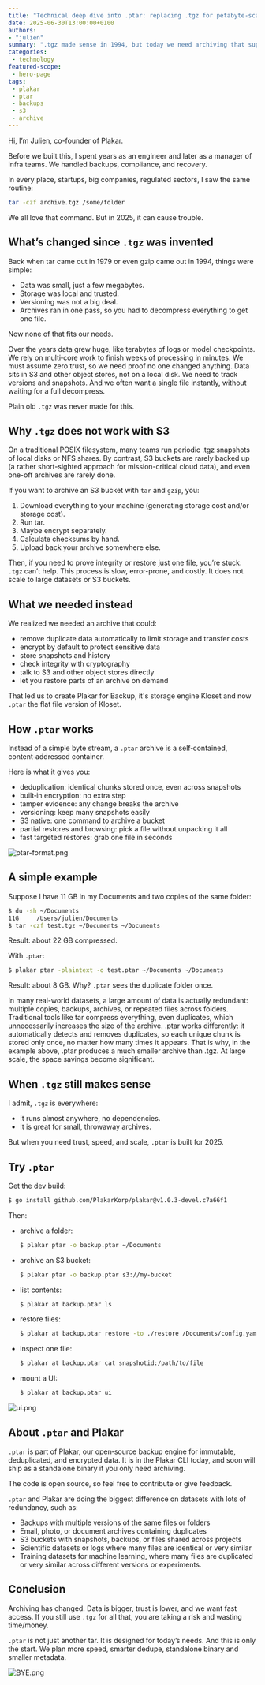 ```yaml
---
title: "Technical deep dive into .ptar: replacing .tgz for petabyte-scale S3 archives"
date: 2025-06-30T13:00:00+0100
authors:
- "julien"
summary: ".tgz made sense in 1994, but today we need archiving that supports deduplication, encryption, S3, and zero trust. here’s why we built .ptar."
categories:
 - technology
featured-scope:
 - hero-page
tags:
 - plakar
 - ptar
 - backups
 - s3
 - archive
---
```


Hi, I’m Julien, co-founder of Plakar.

Before we built this, I spent years as an engineer and later as a manager of infra teams. We handled backups, compliance, and recovery.

In every place, startups, big companies, regulated sectors, I saw the same routine:

```sh
tar -czf archive.tgz /some/folder
```

We all love that command. But in 2025, it can cause trouble.

## What’s changed since `.tgz` was invented

Back when tar came out in 1979 or even gzip came out in 1994, things were simple:

- Data was small, just a few megabytes.
- Storage was local and trusted.
- Versioning was not a big deal.
- Archives ran in one pass, so you had to decompress everything to get one file.

Now none of that fits our needs.

Over the years data grew huge, like terabytes of logs or model checkpoints. We rely on multi‑core work to finish weeks of processing in minutes. We must assume zero trust, so we need proof no one changed anything. Data sits in S3 and other object stores, not on a local disk. We need to track versions and snapshots. And we often want a single file instantly, without waiting for a full decompress.

Plain old `.tgz` was never made for this.

## Why `.tgz` does not work with S3

On a traditional POSIX filesystem, many teams run periodic .tgz snapshots of local disks or NFS shares.
By contrast, S3 buckets are rarely backed up (a rather short-sighted approach for mission-critical cloud data), and even one-off archives are rarely done.

If you want to archive an S3 bucket with `tar` and `gzip`, you:

1. Download everything to your machine (generating storage cost and/or storage cost).
2. Run tar.
3. Maybe encrypt separately.
4. Calculate checksums by hand.
5. Upload back your archive somewhere else.

Then, if you need to prove integrity or restore just one file, you’re stuck. `.tgz` can’t help.
This process is slow, error-prone, and costly. It does not scale to large datasets or S3 buckets.

## What we needed instead

We realized we needed an archive that could:

- remove duplicate data automatically to limit storage and transfer costs
- encrypt by default to protect sensitive data
- store snapshots and history
- check integrity with cryptography
- talk to S3 and other object stores directly
- let you restore parts of an archive on demand

That led us to create Plakar for Backup, it's storage engine Kloset and now `.ptar` the flat file version of Kloset.

## How `.ptar` works

Instead of a simple byte stream, a `.ptar` archive is a self‑contained, content‑addressed container.

Here is what it gives you:

- deduplication: identical chunks stored once, even across snapshots
- built‑in encryption: no extra step
- tamper evidence: any change breaks the archive
- versioning: keep many snapshots easily
- S3 native: one command to archive a bucket
- partial restores and browsing: pick a file without unpacking it all
- fast targeted restores: grab one file in seconds

![ptar-format.png](ptar-format.png)

## A simple example

Suppose I have 11 GB in my Documents and two copies of the same folder:

```sh
$ du -sh ~/Documents
11G     /Users/julien/Documents
$ tar -czf test.tgz ~/Documents ~/Documents
```

Result: about 22 GB compressed.

With `.ptar`:

```sh
$ plakar ptar -plaintext -o test.ptar ~/Documents ~/Documents
```

Result: about 8 GB. Why? `.ptar` sees the duplicate folder once.

In many real-world datasets, a large amount of data is actually redundant: multiple copies, backups, archives, or repeated files across folders. Traditional tools like tar compress everything, even duplicates, which unnecessarily increases the size of the archive. .ptar works differently: it automatically detects and removes duplicates, so each unique chunk is stored only once, no matter how many times it appears. That is why, in the example above, .ptar produces a much smaller archive than .tgz. At large scale, the space savings become significant.
## When `.tgz` still makes sense

I admit, `.tgz` is everywhere:

- It runs almost anywhere, no dependencies.
- It is great for small, throwaway archives.

But when you need trust, speed, and scale, `.ptar` is built for 2025.

## Try `.ptar`

Get the dev build:

```sh
$ go install github.com/PlakarKorp/plakar@v1.0.3-devel.c7a66f1
```

Then:

- archive a folder:
  ```sh
  $ plakar ptar -o backup.ptar ~/Documents
  ```
- archive an S3 bucket:
  ```sh
  $ plakar ptar -o backup.ptar s3://my-bucket
  ```
- list contents:
  ```sh
  $ plakar at backup.ptar ls
  ```
- restore files:
  ```sh
  $ plakar at backup.ptar restore -to ./restore /Documents/config.yaml
  ```
- inspect one file:
  ```sh
  $ plakar at backup.ptar cat snapshotid:/path/to/file
  ```
- mount a UI:
  ```sh
  $ plakar at backup.ptar ui
  ```

![ui.png](ui.png)


## About `.ptar` and Plakar

`.ptar` is part of Plakar, our open‑source backup engine for immutable, deduplicated, and encrypted data. It is in the Plakar CLI today, and soon will ship as a standalone binary if you only need archiving.

The code is open source, so feel free to contribute or give feedback.

`.ptar` and Plakar are doing the biggest difference on datasets with lots of redundancy, such as:
- Backups with multiple versions of the same files or folders
- Email, photo, or document archives containing duplicates
- S3 buckets with snapshots, backups, or files shared across projects
- Scientific datasets or logs where many files are identical or very similar
- Training datasets for machine learning, where many files are duplicated or very similar across different versions or experiments.


## Conclusion

Archiving has changed. Data is bigger, trust is lower, and we want fast access. If you still use `.tgz` for all that, you are taking a risk and wasting time/money.

`.ptar` is not just another tar. It is designed for today’s needs. And this is only the start. We plan more speed, smarter dedupe, standalone binary and smaller metadata.

![BYE.png](BYE.png)
